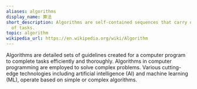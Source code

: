 ```yaml
---
aliases: algorithms
display_name: 算法
short_description: Algorithms are self-contained sequences that carry out a variety
  of tasks.
topic: algorithm
wikipedia_url: https://en.wikipedia.org/wiki/Algorithm
---
```

Algorithms are detailed sets of guidelines created for a computer program to complete tasks efficiently and thoroughly. Algorithms in computer programming are employed to solve complex problems. Various cutting-edge technologies including artificial intelligence (AI) and machine learning (ML), operate based on simple or complex algorithms.
